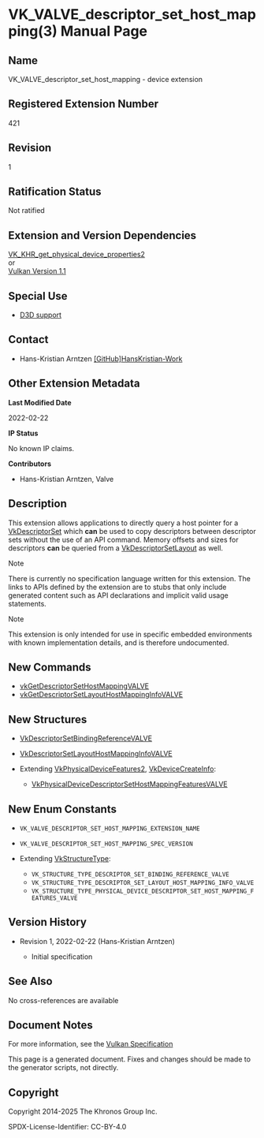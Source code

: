 # VK\_VALVE\_descriptor\_set\_host\_mapping(3) Manual Page

## Name

VK\_VALVE\_descriptor\_set\_host\_mapping - device extension



## [](#_registered_extension_number)Registered Extension Number

421

## [](#_revision)Revision

1

## [](#_ratification_status)Ratification Status

Not ratified

## [](#_extension_and_version_dependencies)Extension and Version Dependencies

[VK\_KHR\_get\_physical\_device\_properties2](https://registry.khronos.org/vulkan/specs/latest/man/html/VK_KHR_get_physical_device_properties2.html)  
or  
[Vulkan Version 1.1](#versions-1.1)

## [](#_special_use)Special Use

- [D3D support](https://registry.khronos.org/vulkan/specs/latest/html/vkspec.html#extendingvulkan-compatibility-specialuse)

## [](#_contact)Contact

- Hans-Kristian Arntzen [\[GitHub\]HansKristian-Work](https://github.com/KhronosGroup/Vulkan-Docs/issues/new?body=%5BVK_VALVE_descriptor_set_host_mapping%5D%20%40HansKristian-Work%0A%2AHere%20describe%20the%20issue%20or%20question%20you%20have%20about%20the%20VK_VALVE_descriptor_set_host_mapping%20extension%2A)

## [](#_other_extension_metadata)Other Extension Metadata

**Last Modified Date**

2022-02-22

**IP Status**

No known IP claims.

**Contributors**

- Hans-Kristian Arntzen, Valve

## [](#_description)Description

This extension allows applications to directly query a host pointer for a [VkDescriptorSet](https://registry.khronos.org/vulkan/specs/latest/man/html/VkDescriptorSet.html) which **can** be used to copy descriptors between descriptor sets without the use of an API command. Memory offsets and sizes for descriptors **can** be queried from a [VkDescriptorSetLayout](https://registry.khronos.org/vulkan/specs/latest/man/html/VkDescriptorSetLayout.html) as well.

Note

There is currently no specification language written for this extension. The links to APIs defined by the extension are to stubs that only include generated content such as API declarations and implicit valid usage statements.

Note

This extension is only intended for use in specific embedded environments with known implementation details, and is therefore undocumented.

## [](#_new_commands)New Commands

- [vkGetDescriptorSetHostMappingVALVE](https://registry.khronos.org/vulkan/specs/latest/man/html/vkGetDescriptorSetHostMappingVALVE.html)
- [vkGetDescriptorSetLayoutHostMappingInfoVALVE](https://registry.khronos.org/vulkan/specs/latest/man/html/vkGetDescriptorSetLayoutHostMappingInfoVALVE.html)

## [](#_new_structures)New Structures

- [VkDescriptorSetBindingReferenceVALVE](https://registry.khronos.org/vulkan/specs/latest/man/html/VkDescriptorSetBindingReferenceVALVE.html)
- [VkDescriptorSetLayoutHostMappingInfoVALVE](https://registry.khronos.org/vulkan/specs/latest/man/html/VkDescriptorSetLayoutHostMappingInfoVALVE.html)
- Extending [VkPhysicalDeviceFeatures2](https://registry.khronos.org/vulkan/specs/latest/man/html/VkPhysicalDeviceFeatures2.html), [VkDeviceCreateInfo](https://registry.khronos.org/vulkan/specs/latest/man/html/VkDeviceCreateInfo.html):
  
  - [VkPhysicalDeviceDescriptorSetHostMappingFeaturesVALVE](https://registry.khronos.org/vulkan/specs/latest/man/html/VkPhysicalDeviceDescriptorSetHostMappingFeaturesVALVE.html)

## [](#_new_enum_constants)New Enum Constants

- `VK_VALVE_DESCRIPTOR_SET_HOST_MAPPING_EXTENSION_NAME`
- `VK_VALVE_DESCRIPTOR_SET_HOST_MAPPING_SPEC_VERSION`
- Extending [VkStructureType](https://registry.khronos.org/vulkan/specs/latest/man/html/VkStructureType.html):
  
  - `VK_STRUCTURE_TYPE_DESCRIPTOR_SET_BINDING_REFERENCE_VALVE`
  - `VK_STRUCTURE_TYPE_DESCRIPTOR_SET_LAYOUT_HOST_MAPPING_INFO_VALVE`
  - `VK_STRUCTURE_TYPE_PHYSICAL_DEVICE_DESCRIPTOR_SET_HOST_MAPPING_FEATURES_VALVE`

## [](#_version_history)Version History

- Revision 1, 2022-02-22 (Hans-Kristian Arntzen)
  
  - Initial specification

## [](#_see_also)See Also

No cross-references are available

## [](#_document_notes)Document Notes

For more information, see the [Vulkan Specification](https://registry.khronos.org/vulkan/specs/latest/html/vkspec.html#VK_VALVE_descriptor_set_host_mapping)

This page is a generated document. Fixes and changes should be made to the generator scripts, not directly.

## [](#_copyright)Copyright

Copyright 2014-2025 The Khronos Group Inc.

SPDX-License-Identifier: CC-BY-4.0